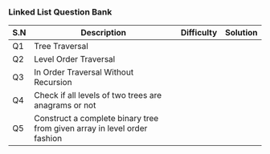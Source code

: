 ### Linked List Question Bank

|S.N|Description|Difficulty|Solution|
|---|---|---|---|
|Q1	|Tree Traversal|
|Q2 | Level Order Traversal|
|Q3|	In Order Traversal Without Recursion|
|Q4	|Check if all levels of two trees are anagrams or not|
|Q5	|Construct a complete binary tree from given array in level order fashion|